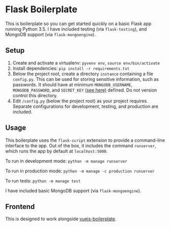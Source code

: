 # Flask Boilerplate

This is boilerplate so you can get started quickly on a basic Flask app running Python 3.5. I have included testing (via `flask-testing`), and MongoDB support (via `flask-mongoengine`).


## Setup

1. Create and activate a virtualenv: `pyvenv env`, `source env/bin/activate`
2. Install dependencies: `pip install -r requirements.txt`
3. Below the project root, create a directory `instance` containing a file `config.py`. This can be used for storing sensitive information, such as passwords. It should have at minimum `MONGODB_USERNAME`, `MONGODB_PASSWORD`, and `SECRET_KEY` [(see here)](http://flask.pocoo.org/docs/0.12/quickstart/#sessions) defined. Do not version control this directory.
4. Edit `/config.py` (below the project root) as your project requires. Separate configurations for development, testing, and production are included.

## Usage

This boilerplate uses the `flask-script` extension to provide a command-line interface to the app. Out of the box, it includes the command `runserver`, which runs the app by default at `localhost:5000`.

To run in development mode: `python -m manage runserver`

To run in production mode: `python -m manage -c production runserver`

To run tests: `python -m manage test`

I have included basic MongoDB support (via `flask-mongoengine`).

## Frontend

This is designed to work alongside [vuejs-boilerplate](https://github.com/colingorrie/vuejs-boilerplate).
